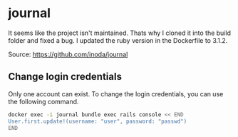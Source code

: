 # journal

It seems like the project isn't maintained. Thats why I cloned it into the build folder and fixed a bug. I updated the ruby version in the Dockerfile to 3.1.2.

Source: https://github.com/inoda/journal

## Change login credentials
Only one account can exist. To change the login credentials, you can use the following command.
```bash
docker exec -i journal bundle exec rails console << END
User.first.update!(username: "user", password: "passwd")
END
```